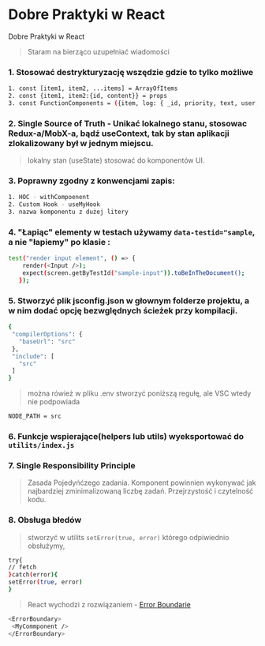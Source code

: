 # Dobre Praktyki w React
Dobre Praktyki w React
> Staram na bierząco uzupełniać wiadomości

### 1. Stosować destrykturyzację wszędzie gdzie to tylko możliwe
```bash
1. const [item1, item2, ...items] = ArrayOfItems
2. const {item1, item2:{id, content}} = props
3. const FunctionComponents = ({item, log: { _id, priority, text, user, created }}) => {...........});
```

### 2. Single Source of Truth - Unikać lokalnego stanu, stosowac Redux-a/MobX-a, bądź useContext, tak by stan aplikacji zlokalizowany był w jednym miejscu.
  > lokalny stan (useState) stosować do komponentów UI.

### 3. Poprawny zgodny z konwencjami zapis:
```bash
1. HOC - withCompoenent
2. Custom Hook - useMyHook
3. nazwa komponentu z dużej litery
```

### 4. "Łapiąc" elementy w testach używamy `data-testid="sample`, a nie "łapiemy" po klasie :
```bash
test("render input element", () => {
    render(<Input />);
    expect(screen.getByTestId("sample-input")).toBeInTheDocument();
   });
 ```
 
 ### 5. Stworzyć plik jsconfig.json w głownym folderze projektu, a w nim dodać opcję bezwględnych ścieżek przy kompilacji. 
 ```bash
{
  "compilerOptions": {
    "baseUrl": "src"
  },
  "include": [
    "src"
  ]
}
 ```
 > można rówież w pliku .env stworzyć poniższą regułę, ale VSC wtedy nie podpowiada
```bash
NODE_PATH = src
 ```
 
 ### 6. Funkcje wspierające(helpers lub utils) wyeksportować do `utilits/index.js`
 
 ### 7. Single Responsibility Principle 
 > Zasada Pojedyńćzego zadania. Komponent powinnien wykonywać jak najbardziej zminimalizowaną liczbę zadań. 
  Przejrzystość i czytelność kodu.
 
 ### 8. Obsługa błedów 
 > stworzyć w utilits `setError(true, error)` którego odpiwiednio obsłużymy,
  ```bash
try{
  // fetch
}catch(error){
  setError(true, error)
}
 ```
 > React wychodzi z rozwiązaniem - [Error Boundarie]
 ```bash
<ErrorBoundary>
  <MyCommponent />
</ErrorBoundary>
 ```
 
 


[Error Boundarie]: https://medium.com/swlh/understanding-reacts-error-boundaries-c15db8229d97
